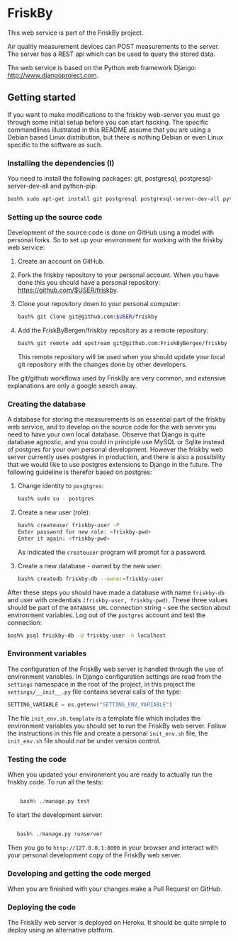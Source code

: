 # FriskBy

This web service is part of the FriskBy project.

Air quality measurement devices can POST measurements to the
server. The server has a REST api which can be used to query the
stored data.

The web service is based on the Python web framework Django:
http://www.djangoproject.com. 


## Getting started

If you want to make modifications to the friskby web-server you must
go through some initial setup before you can start hacking. The
specific commandlines illustrated in this README assume that you are
using a Debian based Linux distribution, but there is nothing Debian
or even Linux specific to the software as such.


### Installing the dependencies (I)

You need to install the following packages: git, postgresql,
postgresql-server-dev-all and python-pip:

```bash
bash% sudo apt-get install git postgresql postgresql-server-dev-all python-pip
```

### Setting up the source code

Development of the source code is done on GitHub using a model with
personal forks. So to set up your environment for working with the friskby web service:

1. Create an account on GitHub.

2. Fork the friskby repository to your personal account. When you have
   done this you should have a personal repository:
   https://github.com/$USER/friskby.

3. Clone your repository down to your personal computer:

   ```bash
   bash% git clone git@github.com:$USER/friskby
   ```

4. Add the FriskByBergen/friskby repository as a remote repository:

   ```bash
   bash% git remote add upstream git@github.com:FriskByBergen/friskby
   ``` 

   This remote repository will be used when you should update your
   local git repository with the changes done by other developers.

The git/github workflows used by FriskBy are very common, and
extensive explanations are only a google search away.


### Creating the database

A database for storing the measurements is an essential part of the
friskby web service, and to develop on the source code for the web
server you need to have your own local database. Observe that Django
is quite database agnostic, and you could in principle use MySQL or
Sqlite instead of postgres for your own personal development. However
the friskby web server currently uses postgres in production, and
there is also a possibility that we would like to use postgres
extensions to Django in the future. The following guideline is
therefor based on postgres:

1. Change identity to `posgtgres`:

   ```bash
   bash% sudo su - postgres
   ```

2. Create a new user (role):

   ```bash
   bash% createuser friskby-user -P
   Enter password for new role: <friskby-pwd>
   Enter it again: <friskby-pwd>
   ```

   As indicated the `createuser` program will prompt for a password.

3. Create a new database - owned by the new user:

   ```bash
   bash% createdb friskby-db --owner=friskby-user
   ```

After these steps you should have made a database with name
`friskby-db` and user with credentials `(friskby-user,
friskby-pwd)`. These three values should be part of the `DATABASE_URL`
connection string - see the section about environment variables. Log
out of the `postgres` account and test the connection:

```bash
bash% psql friskby-db -U friskby-user -h localhost
```


### Environment variables

The configuration of the FriskBy web server is handled through the use
of environment variables. In Django configuration settings are read
from the `settings` namespace in the root of the project, in this
project the `settings/__init__.py` file contains several calls of the
type:

```python
SETTING_VARIABLE = os.getenv("SETTING_ENV_VARIABLE")
```

The file `init_env.sh.template` is a template file which includes the
environment variables you should set to run the FriskBy web
server. Follow the instructions in this file and create a personal
`init_env.sh` file, the `init_env.sh` file should *not* be under
version control.



### Testing the code

When you updated your environment you are ready to actually run the
friskby code. To run all the tests:

```python

    bash% ./manage.py test

```

To start the development server:

```python

   bash% ./manage.py runserver
```

Then you go to `http://127.0.0.1:8000` in your browser and interact
with your personal development copy of the FriskBy web server. 


### Developing and getting the code merged

When you are finished with your changes make a Pull Request on GitHub.


### Deploying the code

The FriskBy web server is deployed on Heroku. It should be quite
simple to deploy using an alternative platform.
